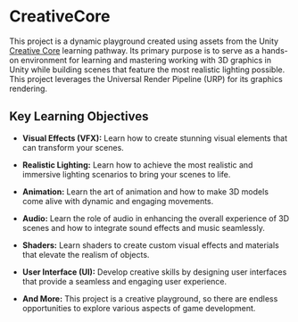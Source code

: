# CreativeCore
This project is a dynamic playground created using assets from the Unity [Creative Core](https://learn.unity.com/pathway/creative-core) learning pathway. Its primary purpose is to serve as a hands-on environment for learning and mastering working with 3D graphics in Unity while building scenes that feature the most realistic lighting possible. This project leverages the Universal Render Pipeline (URP) for its graphics rendering.

## Key Learning Objectives

- **Visual Effects (VFX):** Learn how to create stunning visual elements that can transform your scenes.

- **Realistic Lighting:** Learn how to achieve the most realistic and immersive lighting scenarios to bring your scenes to life.

- **Animation:** Learn the art of animation and how to make 3D models come alive with dynamic and engaging movements.

- **Audio:** Learn the role of audio in enhancing the overall experience of 3D scenes and how to integrate sound effects and music seamlessly.

- **Shaders:** Learn shaders to create custom visual effects and materials that elevate the realism of objects.

- **User Interface (UI):** Develop creative skills by designing user interfaces that provide a seamless and engaging user experience.

- **And More:** This project is a creative playground, so there are endless opportunities to explore various aspects of game development.

